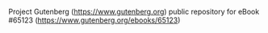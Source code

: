 Project Gutenberg (https://www.gutenberg.org) public repository for
eBook #65123 (https://www.gutenberg.org/ebooks/65123)
